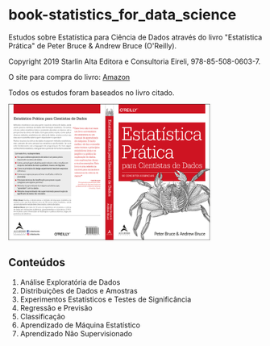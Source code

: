 # book-statistics_for_data_science

Estudos sobre Estatística para Ciência de Dados através do livro "Estatística Prática" de Peter Bruce & Andrew Bruce (O'Reilly).

Copyright 2019 Starlin Alta Editora e Consultoria Eireli, 978-85-508-0603-7.

O site para compra do livro: [Amazon](https://www.amazon.com.br/Estat%C3%ADstica-Pr%C3%A1tica-Para-Cientistas-Dados/dp/855080603X/ref=sr_1_4?keywords=estat%C3%ADstica+pr%C3%A1tica+para+cientistas+de+dados&qid=1650050299&sprefix=estat%C3%ADstica+pr%C3%A1tica%2Caps%2C204&sr=8-4)

Todos os estudos foram baseados no livro citado.

<img src="img/PracticalStatistics.jpg" width="400px">

## Conteúdos

1. Análise Exploratória de Dados
2. Distribuições de Dados e Amostras
3. Experimentos Estatísticos e Testes de Significância
4. Regressão e Previsão
5. Classificação
6. Aprendizado de Máquina Estatístico
7. Aprendizado Não Supervisionado
